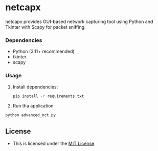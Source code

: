 # netcapx

netcapx provides GUI-based network capturing tool using Python and Tkinter with Scapy for packet sniffing.

### Dependencies
- Python (3.11+ recommended)
- tkinter
- scapy

### Usage
1. Install dependencies:

   ```bash
   pip install -r requirements.txt
   ```
2. Run tha application:
   
  ```bash
  python advanced_nct.py
  ```

## License
- This is licensed under the [MIT License](LICENSE).
